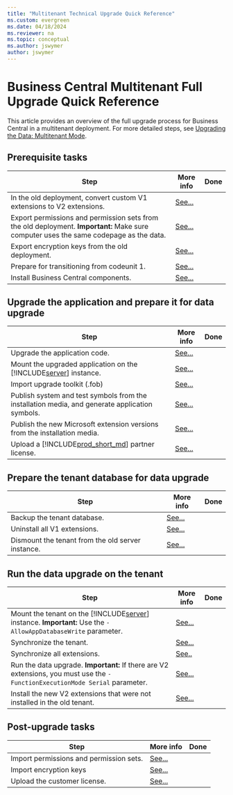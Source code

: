 ```yaml
---
title: "Multitenant Technical Upgrade Quick Reference"
ms.custom: evergreen
ms.date: 04/18/2024
ms.reviewer: na
ms.topic: conceptual
ms.author: jswymer
author: jswymer
---
```

# Business Central Multitenant Full Upgrade Quick Reference

This article provides an overview of the full upgrade process for Business Central in a multitenant deployment. For more detailed steps, see [Upgrading the Data: Multitenant Mode](upgrading-the-data-multitenant.md).

## Prerequisite tasks 
 
|Step|More info| Done |
|----|-----------|--|
|In the old deployment, convert custom V1 extensions to V2 extensions.|[See...](../developer/devenv-upgrade-v1-to-v2-overview.md)||
|Export permissions and permission sets from the old deployment. **Important:** Make sure computer uses the same codepage as the data.|[See...](How-to--Import-Export-Permission-Sets-Permissions.md)||
|Export encryption keys from the old deployment.|[See...](how-to-export-and-import-encryption-keys.md)||
|Prepare for transitioning from codeunit 1.|[See...](transition-from-codeunit1.md)|
|Install Business Central components.|[See...](../deployment/install-using-setup.md)||

## Upgrade the application and prepare it for data upgrade

|Step|More info| Done |
|----|-----------|--|
|Upgrade the application code.|[See...](upgrading-the-application-code.md)|
|Mount the upgraded application on the [!INCLUDE[server](../developer/includes/server.md)] instance.|[See...](/powershell/module/microsoft.dynamics.nav.management/mount-navapplication)||
|Import upgrade toolkit (.fob)|[See...](../cside/cside-import-objects.md)||
|Publish system and test symbols from the installation media, and generate application symbols.|[See...](upgrading-the-application-code.md#AddExtensions)|
|Publish the new Microsoft extension versions from the installation media.|[See...](upgrading-the-application-code.md#PublishNew)||
|Upload a [!INCLUDE[prod_short_md](../developer/includes/prod_short.md)] partner license.|[See...](../cside/cside-upload-license-file.md)||

## Prepare the tenant database for data upgrade

|Step|More info| Done |
|----|-----------|--|
|Backup the tenant database.|[See...](/sql/relational-databases/backup-restore/create-a-full-database-backup-sql-server)||
|Uninstall all V1 extensions.|[See...](/powershell/module/microsoft.dynamics.nav.apps.management/uninstall-navapp)||
|Dismount the tenant from the old server instance.|[See...](/powershell/module/microsoft.dynamics.nav.management/dismount-navtenant)||

## Run the data upgrade on the tenant

|Step|More info| Done |
|----|-----------|--|
|Mount the tenant on the [!INCLUDE[server](../developer/includes/server.md)] instance. **Important:** Use the `-AllowAppDatabaseWrite` parameter.|[See...](/powershell/module/microsoft.dynamics.nav.management/mount-navtenant)|
|Synchronize the tenant.|[See...](../administration/synchronize-tenant-database-and-application-database.md)||
|Synchronize all extensions.|[See..](/powershell/module/microsoft.dynamics.nav.apps.management/sync-navapp)||
|Run the data upgrade. **Important:** If there are V2 extensions, you must use  the `-FunctionExecutionMode Serial` parameter.|[See...](/powershell/module/microsoft.dynamics.nav.management/start-navdataupgrade)||
|Install the new V2 extensions that were not installed in the old tenant.|[See...](/powershell/module/microsoft.dynamics.nav.apps.management/install-navapp)|


## Post-upgrade tasks 
|Step|More info| Done |
|----|-----------|--|
|Import permissions and permission sets.|[See...](How-to--Import-Export-Permission-Sets-Permissions.md)||
|Import encryption keys|[See...](how-to-export-and-import-encryption-keys.md)||
|Upload the customer license. |[See...](../cside/cside-upload-license-file.md)||